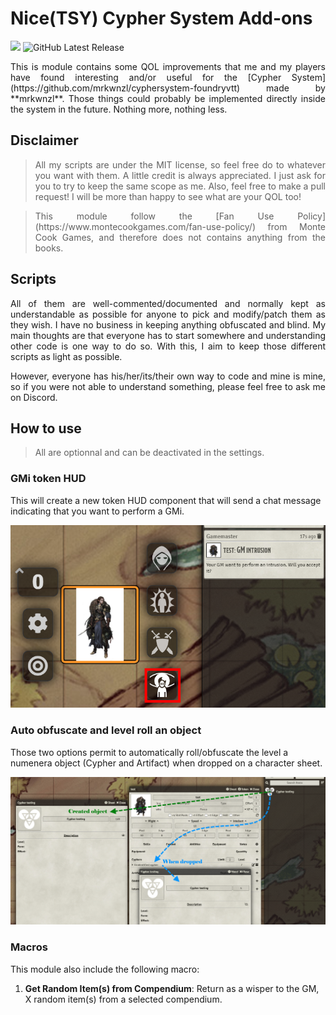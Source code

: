 # Nice(TSY) Cypher System Add-ons
![](https://img.shields.io/badge/Foundry-v0.8.6-informational?style=flat-square)
![GitHub Latest Release](https://img.shields.io/github/release/NiceTSY/nice-cypher-add-ons?style=flat-square)

<p align="justify">
This is module contains some QOL improvements that me and my players have found interesting and/or useful for the [Cypher System](https://github.com/mrkwnzl/cyphersystem-foundryvtt) made by **mrkwnzl**.
Those things could probably be implemented directly inside the system in the future. Nothing more, nothing less.
</p>

## Disclaimer


> <p align="justify"> All my scripts are under the MIT license, so feel free do to whatever you want with them. A little credit is always appreciated. I just ask for you to try to keep the same scope as me.
> Also, feel free to make a pull request! I will be more than happy to see what are your QOL too! </p>

> <p align="justify"> This module follow the [Fan Use Policy](https://www.montecookgames.com/fan-use-policy/) from Monte Cook Games, and therefore does not contains anything from the books. </p>

## Scripts

<p align="justify">
All of them are well-commented/documented and normally kept as understandable as possible for anyone to pick and modify/patch them as they wish.
I have no business in keeping anything obfuscated and blind. My main thoughts are that everyone has to start somewhere and understanding other code is one way to do so. 
With this, I aim to keep those different scripts as light as possible.
</p>

<p align="justify">
However, everyone has his/her/its/their own way to code and mine is mine, so if you were not able to understand something, please feel free to ask me on Discord.
</p>

## How to use

> All are optionnal and can be deactivated in the settings.

### GMi token HUD

This will create a new token HUD component that will send a chat message indicating that you want to perform a GMi.

![](https://raw.githubusercontent.com/NiceTSY/nice-cypher-add-ons/master/screenshots/gm_intrusion.png)

### Auto obfuscate and level roll an object

Those two options permit to automatically roll/obfuscate the level a numenera object (Cypher and Artifact) when dropped on a character sheet.

![](https://raw.githubusercontent.com/NiceTSY/nice-cypher-add-ons/master/screenshots/autorollobject.png)

### Macros
This module also include the following macro:

1. **Get Random Item(s) from Compendium**: Return as a wisper to the GM, X random item(s) from a selected compendium.